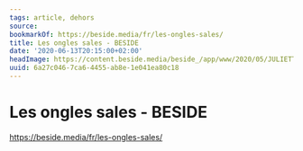 ```yaml
---
tags: article, dehors
source:
bookmarkOf: https://beside.media/fr/les-ongles-sales/
title: Les ongles sales - BESIDE
date: '2020-06-13T20:15:00+02:00'
headImage: https://content.beside.media/beside_/app/www/2020/05/JULIETTE-6.jpg
uuid: 6a27c046-7ca6-4455-ab8e-1e041ea80c18
---
```


# Les ongles sales - BESIDE
https://beside.media/fr/les-ongles-sales/
